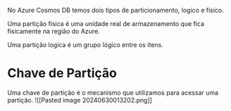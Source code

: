 
No Azure Cosmos DB temos dois tipos de particionamento, logico e físico.	

Uma partição física é uma unidade real de armazenamento que fica fisicamente na região do Azure.

Uma partição logica é um grupo lógico entre os itens.



<h1>Chave de Partição</h1> 

Uma chave de partição é o mecanismo que utilizamos para acessar uma partição.
![[Pasted image 20240630013202.png]]